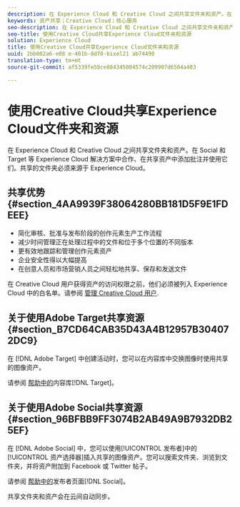 ```yaml
---
description: 在 Experience Cloud 和 Creative Cloud 之间共享文件夹和资产。在 Social 和 Target 等 Experience Cloud 解决方案中合作、在共享资产中添加批注并使用它们。共享的文件夹必须来源于 Experience Cloud。
keywords: 资产共享；Creative Cloud；核心服务
seo-description: 在 Experience Cloud 和 Creative Cloud 之间共享文件夹和资产。在 Social 和 Target 等 Experience Cloud 解决方案中合作、在共享资产中添加批注并使用它们。共享的文件夹必须来源于 Experience Cloud。
seo-title: 使用Creative Cloud共享Experience Cloud文件夹和资源
solution: Experience Cloud
title: 使用Creative Cloud共享Experience Cloud文件夹和资源
uuid: 2bb002a6-e08 e-401b-8df0-bixel21 ab74490
translation-type: tm+mt
source-git-commit: af5339fe58ce884345804574c209907d6504a483

---
```



# 使用Creative Cloud共享Experience Cloud文件夹和资源

在 Experience Cloud 和 Creative Cloud 之间共享文件夹和资产。在 Social 和 Target 等 Experience Cloud 解决方案中合作、在共享资产中添加批注并使用它们。共享的文件夹必须来源于 Experience Cloud。

## 共享优势 {#section_4AA9939F38064280BB181D5F9E1FDEEE}

* 简化审核、批准与发布阶段的创作元素生产工作流程
* 减少时间管理正在处理过程中的文件和位于多个位置的不同版本
* 更有效地跟踪和管理创作元素资产
* 企业安全性得以大幅提高
* 在创意人员和市场营销人员之间轻松地共享、保存和发送文件

在 Creative Cloud 用户获得资产的访问权限之前，他们必须被列入 Experience Cloud 中的白名单。请参阅 [管理 Creative Cloud 用户](../experience-cloud-assets/t-admin-add-cc-user.md#task_F36D4F1D49B44F09A54F7371810D2752).

## 关于使用Adobe Target共享资源 {#section_B7CD64CAB35D43A4B12957B304072DC9}

在 [!DNL Adobe Target] 中创建活动时，您可以在内容库中交换图像时使用共享的图像资产。

请参阅 [ 帮助中的](https://marketing.adobe.com/resources/help/en_US/target/target/?f=c_manage_content)内容库[!DNL Target]。

## 关于使用Adobe Social共享资源 {#section_96BFBB9FF3074B2AB49A9B7932DB25EF}

在 [!DNL Adobe Social] 中，您可以使用[!UICONTROL 发布者]中的[!UICONTROL 资产选择器]插入共享的图像资产。您可以搜索文件夹、浏览到文件夹，并将资产附加到 Facebook 或 Twitter 帖子。

请参阅 [ 帮助中的](https://marketing.adobe.com/resources/help/en_US/social/?f=c_pub_publisher)发布者页面[!DNL Social]。

共享文件夹和资产会在云间自动同步。
